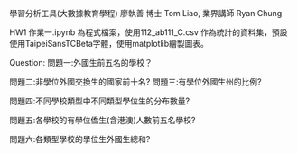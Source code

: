 學習分析工具(大數據教育學程)
廖執善 博士 Tom Liao, 業界講師 Ryan Chung

HW1
作業一.ipynb 為程式檔案，使用112_ab111_C.csv 作為統計的資料集，預設使用TaipeiSansTCBeta字體，使用matplotlib繪製圖表。

Question:
問題一:外國生前五名的學校？

問題二:非學位外國交換生的國家前十名?
問題三:有學位外國生州的比例?

問題四:不同學校類型中不同類型學位生的分布數量?

問題五:各學校的有學位僑生(含港澳)人數前五名學校?

問題六:各類型學校的學位生外國生總和?
